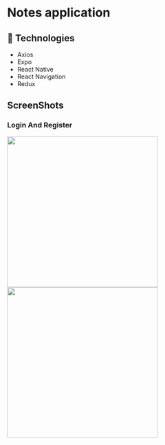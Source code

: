 # Notes application

## 🍮 Technologies

-   Axios
-   Expo
-   React Native
-   React Navigation
-   Redux

## ScreenShots

### Login And Register

<img src="../assets/login.png?raw=true" width="350">
<img src="../assets/register.png?raw=true" width="350">
